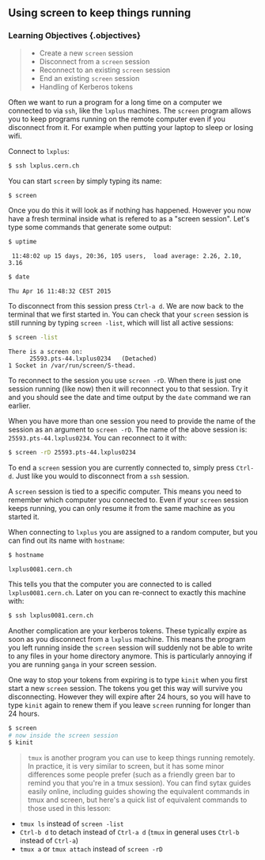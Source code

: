 ## Using screen to keep things running

### Learning Objectives {.objectives}
> * Create a new `screen` session
> * Disconnect from a `screen` session
> * Reconnect to an existing `screen` session
> * End an existing `screen` session
> * Handling of Kerberos tokens

Often we want to run a program for a long time on a computer we
connected to via `ssh`, like the `lxplus` machines. The `screen`
program allows you to keep programs running on the remote computer
even if you disconnect from it. For example when putting your laptop
to sleep or losing wifi.

Connect to `lxplus`:

```bash
$ ssh lxplus.cern.ch
```

You can start `screen` by simply typing its name:

```bash
$ screen
```

Once you do this it will look as if nothing has happened. However you
now have a fresh terminal inside what is refered to as a "screen
session". Let's type some commands that generate some output:

```bash
$ uptime
```
```output
 11:48:02 up 15 days, 20:36, 105 users,  load average: 2.26, 2.10, 3.16
```
```bash
$ date
```
```output
Thu Apr 16 11:48:32 CEST 2015
```

To disconnect from this session press `Ctrl-a d`. We are now back to
the terminal that we first started in. You can check that your
`screen` session is still running by typing `screen -list`, which will
list all active sessions:

```bash
$ screen -list
```
```output
There is a screen on:
      25593.pts-44.lxplus0234   (Detached)
1 Socket in /var/run/screen/S-thead.
```

To reconnect to the session you use `screen -rD`. When there is just
one session running (like now) then it will reconnect you to that
session. Try it and you should see the date and time output by the
`date` command we ran earlier.

When you have more than one session you need to provide the name of
the session as an argument to `screen -rD`. The name of the above
session is: `25593.pts-44.lxplus0234`. You can reconnect to it with:

```bash
$ screen -rD 25593.pts-44.lxplus0234
```

To end a `screen` session you are currently connected to, simply press
`Ctrl-d`. Just like you would to disconnect from a `ssh` session.

A `screen` session is tied to a specific computer. This means you need
to remember which computer you connected to. Even if your `screen`
session keeps running, you can only resume it from the same machine as
you started it.

When connecting to `lxplus` you are assigned to a random computer, but you can find out its name with `hostname`:

```bash
$ hostname
```
```output
lxplus0081.cern.ch
```

This tells you that the computer you are connected to is called
`lxplus0081.cern.ch`. Later on you can re-connect to exactly this
machine with:

```bash
$ ssh lxplus0081.cern.ch
```

Another complication are your kerberos tokens. These typically
expire as soon as you disconnect from a `lxplus` machine. This means
the program you left running inside the `screen` session will
suddenly not be able to write to any files in your home directory
anymore. This is particularly annoying if you are running `ganga`
in your screen session.

One way to stop your tokens from expiring is to type `kinit`
when you first start a new `screen` session. The tokens you get
this way will survive you disconnecting. However they will
expire after 24 hours, so you will have to type `kinit` again
to renew them if you leave `screen` running for longer than
24 hours.

```bash
$ screen
# now inside the screen session
$ kinit
```

>`tmux` is another program you can use to keep things running remotely. In practice, it is very similar to screen, but it has some minor differences some people prefer (such as a friendly green bar to remind you that you're in a tmux session). You can find sytax guides easily online, including guides showing the equivalent commands in tmux and screen, but here's a quick list of equivalent commands to those used in this lesson:
* `tmux ls` instead of `screen -list`
* `Ctrl-b d` to detach instead of `Ctrl-a d` (`tmux` in general uses `Ctrl-b` instead of `Ctrl-a`)
* `tmux a` or `tmux attach` instead of `screen -rD`
